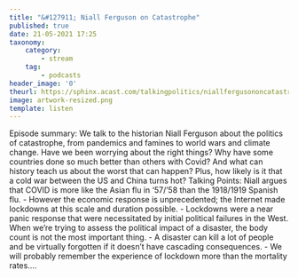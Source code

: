 ```yaml
---
title: "&#127911; Niall Ferguson on Catastrophe"
published: true
date: 21-05-2021 17:25
taxonomy:
    category:
        - stream
    tag:
        - podcasts
header_image: '0'
theurl: https://sphinx.acast.com/talkingpolitics/niallfergusononcatastrophe/media.mp3?tk=eyJ0ayI6ImRlZmF1bHQiLCJhZHMiOnRydWUsInNwb25zIjp0cnVlLCJpbiI6Imh0dHBzOi8vYXRlYW0tcGVnYXN1cy1hc3NldHMtYnVja2V0LXByb2QuczMuZXUtd2VzdC0xLmFtYXpvbmF3cy5jb20vOWEwM2ZlOWUtMWZmMC00ZGNjLWIzZjYtNTBiZDFmMDE2ZWE0L2F1ZGlvL3B1YmxpY2ludHJvLWttM212MTR1LWZpbmFsX3RwX25ld19tZXNzYWdlX2Zvcl9taXhpbmcubXAzIiwic3RhdHVzIjoicHVibGljIn0=&sig=zo20kEZqSew8htJ6QyLnP_Rvd8hLx0LUM95eqcCYQrY
image: artwork-resized.png
template: listen
--- 
```

Episode summary: We talk to the historian Niall Ferguson about the politics of catastrophe, from pandemics and famines to world wars and climate change. Have we been worrying about the right things? Why have some countries done so much better than others with Covid? And what can history teach us about the worst that can happen? Plus, how likely is it that a cold war between the US and China turns hot? Talking Points: Niall argues that COVID is more like the Asian flu in ‘57/’58 than the 1918/1919 Spanish flu. - However the economic response is unprecedented; the Internet made lockdowns at this scale and duration possible. - Lockdowns were a near panic response that were necessitated by initial political failures in the West. When we’re trying to assess the political impact of a disaster, the body count is not the most important thing. - A disaster can kill a lot of people and be virtually forgotten if it doesn’t have cascading consequences. - We will probably remember the experience of lockdown more than the mortality rates.…
